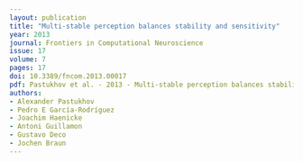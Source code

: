 ```yaml
---
layout: publication
title: "Multi-stable perception balances stability and sensitivity"
year: 2013
journal: Frontiers in Computational Neuroscience
issue: 17
volume: 7
pages: 17
doi: 10.3389/fncom.2013.00017
pdf: Pastukhov et al. - 2013 - Multi-stable perception balances stability and sensitivity.pdf
authors:
- Alexander Pastukhov
- Pedro E García-Rodríguez
- Joachim Haenicke
- Antoni Guillamon
- Gustavo Deco
- Jochen Braun
---
```

